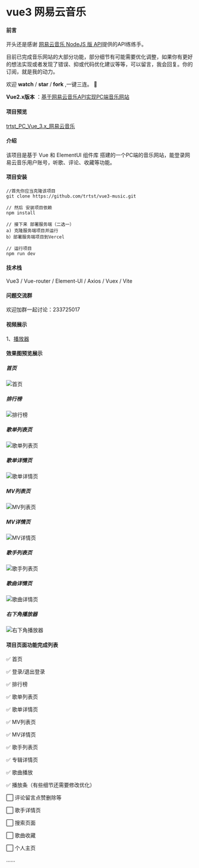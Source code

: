 # vue3 网易云音乐

#### 前言

开头还是感谢 [网易云音乐 NodeJS 版 API](https://binaryify.github.io/NeteaseCloudMusicApi/#/)提供的API练练手。

目前已完成音乐网站的大部分功能，部分细节有可能需要优化调整，如果你有更好的想法实现或者发现了错误、抑或代码优化建议等等，可以留言，我会回复。你的订阅，就是我的动力。

欢迎 **watch** / **star** / **fork** ,一键三连。 :clap: 

 **Vue2.x版本** ：[基于网易云音乐API实现PC端音乐网站](https://github.com/trtst/vue_pc_music)


#### 项目预览

[trtst_PC_Vue_3.x_网易云音乐](https://music-trtst-com.vercel.app)

#### 介绍

该项目是基于 Vue 和 ElementUI 组件库 搭建的一个PC端的音乐网站，能登录网易云音乐用户账号，听歌、评论、收藏等功能。

#### 项目安装


```
//首先你应当克隆该项目
git clone https://github.com/trtst/vue3-music.git
 
// 然后 安装项目依赖
npm install
 
// 接下来 部署服务端（二选一）
a) 克隆服务端项目并运行
b）部署服务端项目到Vercel
 
// 运行项目
npm run dev
```


#### 技术栈

Vue3 /
Vue-router /
Element-UI /
Axios /
Vuex /
Vite

#### 问题交流群
欢迎加群一起讨论：233725017


#### 视频展示

1、[播放器](https://www.bilibili.com/video/BV173411a7MR)


#### 效果图预览展示

##### 首页

![首页](img/%E9%A6%96%E9%A1%B5.jpg)

##### 排行榜

![排行榜](img/%E6%8E%92%E8%A1%8C%E6%A6%9C.jpg)

##### 歌单列表页

![歌单列表页](img/%E6%AD%8C%E5%8D%95%E5%88%97%E8%A1%A8%E9%A1%B5.jpg)

##### 歌单详情页

![歌单详情页](img/%E6%AD%8C%E5%8D%95%E8%AF%A6%E6%83%85%E9%A1%B5.jpg)

##### MV列表页

![MV列表页](img/MV%E5%88%97%E8%A1%A8%E9%A1%B5.jpg)

##### MV详情页

![MV详情页](img/MV%E8%AF%A6%E6%83%85%E9%A1%B5.jpg)

##### 歌手列表页

![歌手列表页](img/%E6%AD%8C%E6%89%8B%E5%88%97%E8%A1%A8%E9%A1%B5.jpg)

##### 歌曲详情页

![歌曲详情页](img/%E6%AD%8C%E6%9B%B2%E8%AF%A6%E6%83%85%E9%A1%B5.jpg)

##### 右下角播放器

![右下角播放器](img/%E5%8F%B3%E4%B8%8B%E8%A7%92%E6%92%AD%E6%94%BE%E5%99%A8.jpg)


#### 项目页面功能完成列表

✅  首页 

✅  登录/退出登录

✅  排行榜

✅  歌单列表页

✅  歌单详情页

✅  MV列表页

✅  MV详情页

✅  歌手列表页

✅  专辑详情页

✅  歌曲播放

✅  播放条（有些细节还需要修改优化）

⬜️  评论留言点赞删除等

⬜️  歌手详情页

⬜️  搜索页面

⬜️  歌曲收藏

⬜️  个人主页


......
